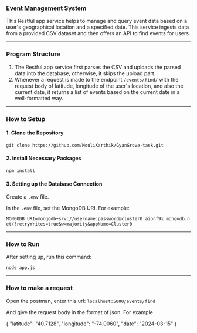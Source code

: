 ### Event Management System

This Restful app service helps to manage and query event data based on a user's geographical location and a specified date. This service ingests data from a provided CSV dataset and then offers an API to find events for users.

---

### Program Structure

1. The Restful app service first parses the CSV and uploads the parsed data into the database; otherwise, it skips the upload part.
2. Whenever a request is made to the endpoint `/events/find/` with the request body of latitude, longitude of the user's location, and also the current date, it returns a list of events based on the current date in a well-formatted way.

---

### How to Setup

#### 1. Clone the Repository

`git clone https://github.com/MouliKarthik/GyanGrove-task.git`


#### 2. Install Necessary Packages

`npm install`


#### 3. Setting up the Database Connection

Create a `.env` file.

In the `.env` file, set the MongoDB URI. For example:

`MONGODB_URI=mongodb+srv://username:password@cluster0.aionf9x.mongodb.net/?retryWrites=true&w=majority&appName=Cluster0`


---

### How to Run

After setting up, run this command:

`node app.js`

---
### How to make a request
Open the postman, enter this url: `localhost:5000/events/find`


And give the request body in the format of json. For example

{
    "latitude": "40.7128",
    "longitude": "-74.0060",
    "date": "2024-03-15"
}
